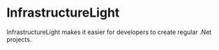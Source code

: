 # InfrastructureLight
InfrastructureLight makes it easier for developers to create regular .Net projects.
